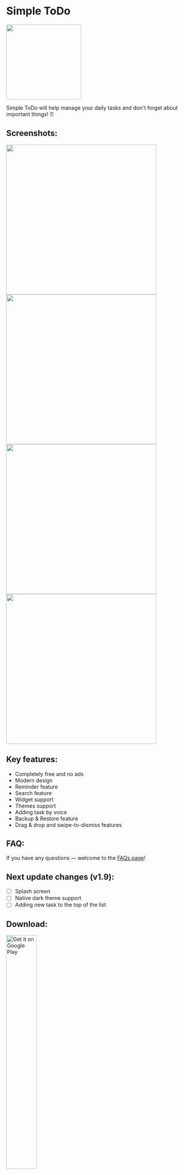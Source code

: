 # Simple ToDo
<img src="/screenshots/icon.png" height="200px"/> <br>

Simple ToDo will help manage your daily tasks and don't forget about important things! ⏰

## Screenshots:
<img src="/screenshots/en_1.png" height="400px"/> <img src="/screenshots/en_2.png" height="400px"/>
<img src="/screenshots/en_3.png" height="400px"/> <img src="/screenshots/en_4.png" height="400px"/>

## Key features:
- Completely free and no ads
- Modern design
- Reminder feature
- Search feature
- Widget support
- Themes support
- Adding task by voice
- Backup & Restore feature
- Drag & drop and swipe-to-dismiss features

## FAQ:
If you have any questions — welcome to the [FAQs page](FAQs.md)!

## Next update changes (v1.9):
- [ ] Splash screen
- [ ] Native dark theme support
- [ ] Adding new task to the top of the list

## Download:
<a href='https://play.google.com/store/apps/details?
id=apps.jizzu.simpletodo&pcampaignid=MKT-Other-
global-all-co-prtnr-py-PartBadge-Mar2515-1'><img alt='Get it on Google Play'
src='https://play.google.com/intl/ru_ru/badges/images/generic/en_badge_web_generic.png' width="40%" height="40%" /></a>


## License:
Simple ToDo is under the MIT license. See the [LICENSE](LICENSE) for more info.
